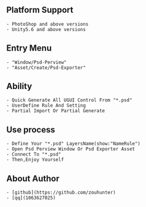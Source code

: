 ## Platform Support
	- PhotoShop and above versions
	- Unity5.6 and above versions
## Entry Menu
	- "Window/Psd-Perview"
	- "Asset/Create/Psd-Exporter"
## Ability
	- Quick Generate All UGUI Control From "*.psd"
	- UserDefine Rule And Setting
	- Partial Import Or Partial Generate
## Use process
	- Define Your "*.psd" LayersName(show:"NameRule")
	- Open Psd Perview Window Or Psd Exporter Asset
	- Connect To "*.psd"
	- Then,Enjoy Yourself
## About Author
	- [github](https://github.com/zouhunter)
	- [qq](1063627025)